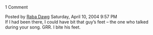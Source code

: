<span class="commentheader">1 Comment</span>

<div class="commentdivider">
<span class="commentauthorbox">Posted by <a href="http://www.pascal.com/cgi-bin/mt/mt-comments.cgi?__mode=red&id=656">Raba Dawg</a></span>
<span class="commentdatebox">Saturday, April 10, 2004</span>
<span class="commenttimebox"> 9:57 PM</span>
</div>
<div class="commentbody">If I had been there, I could have bit that guy’s feet – the one who talked during your song. GRR. I bite his feet.</div>
